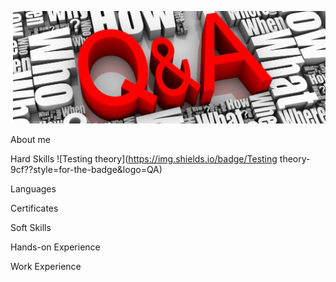 [![Header](https://github.com/NataZag/NataZag/blob/main/assets/QA_logo.jpg)](https://www.linkedin.com/in/natallia-zagoryanskaya-5272b721a/)

About me

Hard Skills
![Testing theory](https://img.shields.io/badge/Testing theory-9cf??style=for-the-badge&logo=QA)

Languages

Certificates

Soft Skills

Hands-on Experience

Work Experience